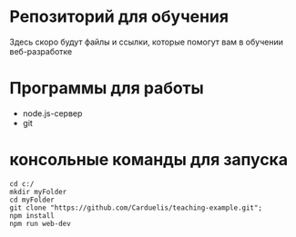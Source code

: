 # Репозиторий для обучения
Здесь скоро будут файлы и ссылки, которые помогут вам в обучении веб-разработке


# Программы для работы
* node.js-сервер
* git

# консольные команды для запуска

```
cd c:/
mkdir myFolder
cd myFolder
git clone "https://github.com/Carduelis/teaching-example.git";
npm install
npm run web-dev
```
